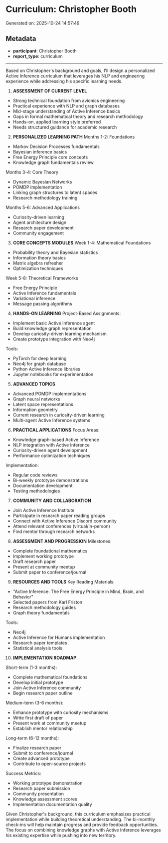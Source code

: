 # Curriculum: Christopher Booth

Generated on: 2025-10-24 14:57:49

## Metadata

- **participant**: Christopher Booth
- **report_type**: curriculum

---

Based on Christopher's background and goals, I'll design a personalized Active Inference curriculum that leverages his NLP and engineering experience while addressing his specific learning needs.

1. **ASSESSMENT OF CURRENT LEVEL**
- Strong technical foundation from avionics engineering
- Practical experience with NLP and graph databases
- Mid-stage understanding of Active Inference basics
- Gaps in formal mathematical theory and research methodology
- Hands-on, applied learning style preferred
- Needs structured guidance for academic research

2. **PERSONALIZED LEARNING PATH**
Months 1-2: Foundations
- Markov Decision Processes fundamentals
- Bayesian inference basics
- Free Energy Principle core concepts
- Knowledge graph fundamentals review

Months 3-4: Core Theory
- Dynamic Bayesian Networks
- POMDP implementation
- Linking graph structures to latent spaces
- Research methodology training

Months 5-6: Advanced Applications
- Curiosity-driven learning
- Agent architecture design
- Research paper development
- Community engagement

3. **CORE CONCEPTS MODULES**
Week 1-4: Mathematical Foundations
- Probability theory and Bayesian statistics
- Information theory basics
- Matrix algebra refresher
- Optimization techniques

Week 5-8: Theoretical Frameworks
- Free Energy Principle
- Active Inference fundamentals
- Variational inference
- Message passing algorithms

4. **HANDS-ON LEARNING**
Project-Based Assignments:
- Implement basic Active Inference agent
- Build knowledge graph representation
- Develop curiosity-driven learning mechanism
- Create prototype integration with Neo4j

Tools:
- PyTorch for deep learning
- Neo4j for graph database
- Python Active Inference libraries
- Jupyter notebooks for experimentation

5. **ADVANCED TOPICS**
- Advanced POMDP implementations
- Graph neural networks
- Latent space representations
- Information geometry
- Current research in curiosity-driven learning
- Multi-agent Active Inference systems

6. **PRACTICAL APPLICATIONS**
Focus Areas:
- Knowledge graph-based Active Inference
- NLP integration with Active Inference
- Curiosity-driven agent development
- Performance optimization techniques

Implementation:
- Regular code reviews
- Bi-weekly prototype demonstrations
- Documentation development
- Testing methodologies

7. **COMMUNITY AND COLLABORATION**
- Join Active Inference Institute
- Participate in research paper reading groups
- Connect with Active Inference Discord community
- Attend relevant conferences (virtual/in-person)
- Find mentor through research networks

8. **ASSESSMENT AND PROGRESSION**
Milestones:
- Complete foundational mathematics
- Implement working prototype
- Draft research paper
- Present at community meetup
- Submit paper to conference/journal

9. **RESOURCES AND TOOLS**
Key Reading Materials:
- "Active Inference: The Free Energy Principle in Mind, Brain, and Behavior"
- Selected papers from Karl Friston
- Research methodology guides
- Graph theory fundamentals

Tools:
- Neo4j
- Active Inference for Humans implementation
- Research paper templates
- Statistical analysis tools

10. **IMPLEMENTATION ROADMAP**

Short-term (1-3 months):
- Complete mathematical foundations
- Develop initial prototype
- Join Active Inference community
- Begin research paper outline

Medium-term (3-6 months):
- Enhance prototype with curiosity mechanisms
- Write first draft of paper
- Present work at community meetup
- Establish mentor relationship

Long-term (6-12 months):
- Finalize research paper
- Submit to conference/journal
- Create advanced prototype
- Contribute to open-source projects

Success Metrics:
- Working prototype demonstration
- Research paper submission
- Community presentation
- Knowledge assessment scores
- Implementation documentation quality

Given Christopher's background, this curriculum emphasizes practical implementation while building theoretical understanding. The bi-monthly check-ins will help maintain progress and provide feedback opportunities. The focus on combining knowledge graphs with Active Inference leverages his existing expertise while pushing into new territory.